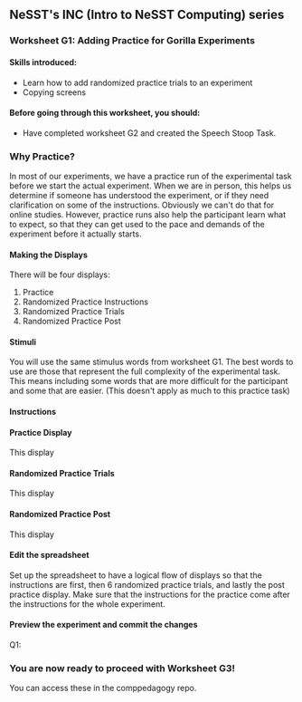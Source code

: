 ## NeSST's INC (Intro to NeSST Computing) series
### Worksheet G1: Adding Practice for Gorilla Experiments

#### Skills introduced: 
* Learn how to add randomized practice trials to an experiment
* Copying screens

#### Before going through this worksheet, you should:
* Have completed worksheet G2 and created the Speech Stoop Task.

### Why Practice?
In most of our experiments, we have a practice run of the experimental task before we start the actual experiment. When we are in person, this helps us determine if someone has understood the experiment, or if they need clarification on some of the instructions. Obviously we can't do that for online studies. However, practice runs also help the participant learn what to expect, so that they can get used to the pace and demands of the experiment before it actually starts. 

#### Making the Displays
There will be four displays:
1. Practice 
2. Randomized Practice Instructions
3. Randomized Practice Trials
4. Randomized Practice Post

#### Stimuli
You will use the same stimulus words from worksheet G1. The best words to use are those that represent the full complexity of the experimental task. This means including some words that are more difficult for the participant and some that are easier. (This doesn't apply as much to this practice task)

#### Instructions

#### Practice Display
This display

#### Randomized Practice Trials
This display

#### Randomized Practice Post
This display

#### Edit the spreadsheet
Set up the spreadsheet to have a logical flow of displays so that the instructions are first, then 6 randomized practice trials, and lastly the post practice display. Make sure that the instructions for the practice come after the instructions for the whole experiment.

#### Preview the experiment and commit the changes
Q1: 

### You are now ready to proceed with Worksheet G3!
You can access these in the comppedagogy repo.

